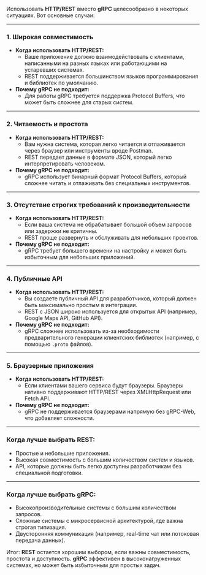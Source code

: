 
Использовать **HTTP/REST** вместо **gRPC** целесообразно в некоторых ситуациях. Вот основные случаи:

---

### **1. Широкая совместимость**

- **Когда использовать HTTP/REST:**
    - Ваше приложение должно взаимодействовать с клиентами, написанными на разных языках или работающими на устаревших системах.
    - REST поддерживается большинством языков программирования и библиотек по умолчанию.
- **Почему gRPC не подходит:**
    - Для работы gRPC требуется поддержка Protocol Buffers, что может быть сложнее для старых систем.

---

### **2. Читаемость и простота**

- **Когда использовать HTTP/REST:**
    - Вам нужна система, которая легко читается и отлаживается через браузер или инструменты вроде Postman.
    - REST передает данные в формате JSON, который легко интерпретировать человеком.
- **Почему gRPC не подходит:**
    - gRPC использует бинарный формат Protocol Buffers, который сложнее читать и отлаживать без специальных инструментов.

---

### **3. Отсутствие строгих требований к производительности**

- **Когда использовать HTTP/REST:**
    - Если ваша система не обрабатывает большой объем запросов или задержки не критичны.
    - REST проще развернуть и обслуживать для небольших проектов.
- **Почему gRPC не подходит:**
    - gRPC требует большего времени на настройку и может быть избыточным для небольших приложений.

---

### **4. Публичные API**

- **Когда использовать HTTP/REST:**
    - Вы создаете публичный API для разработчиков, который должен быть максимально простым в интеграции.
    - REST с JSON широко используется для открытых API (например, Google Maps API, GitHub API).
- **Почему gRPC не подходит:**
    - gRPC сложнее использовать из-за необходимости предварительного генерации клиентских библиотек (например, с помощью `.proto` файлов).

---

### **5. Браузерные приложения**

- **Когда использовать HTTP/REST:**
    - Если клиентами вашего сервиса будут браузеры. Браузеры нативно поддерживают HTTP/REST через XMLHttpRequest или Fetch API.
- **Почему gRPC не подходит:**
    - gRPC не поддерживается браузерами напрямую без gRPC-Web, что добавляет сложности.

---

### **Когда лучше выбрать REST:**

- Простые и небольшие приложения.
- Высокая совместимость с большим количеством систем и языков.
- API, которые должны быть легко доступны разработчикам без специальной подготовки.

---

### **Когда лучше выбрать gRPC:**

- Высокопроизводительные системы с большим количеством запросов.
- Сложные системы с микросервисной архитектурой, где важна строгая типизация.
- Двусторонняя коммуникация (например, real-time чат или потоковая передача данных).

Итог: **REST** остается хорошим выбором, если важны совместимость, простота и доступность. **gRPC** эффективен в высоконагруженных системах, но может быть избыточным для простых задач.